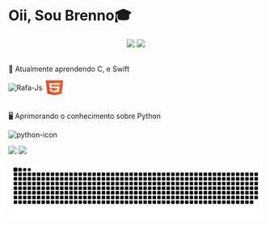 <h1> Oii, Sou Brenno🎓 </h1>

<div align="center" display="inline">
<img width="378" src="https://github-readme-stats.vercel.app/api?username=brenofaro&show_icons=true&theme=gotham&include_all_commits=true&count_private=true"/>
<img width="453"src="https://github-readme-stats.vercel.app/api/top-langs/?username=brenofaro&layout=compact&langs_count=7&theme=gotham"/>
</div>

<br>
<p>🌱 Atualmente aprendendo C, e Swift</p>
<div align="left">
  <img align="center" alt="Rafa-Js" height="30" width="40" src="https://cdn.jsdelivr.net/gh/devicons/devicon/icons/c/c-original.svg">
  <img align="center" alt="Rafa-HTML" height="30" width="40" src="https://raw.githubusercontent.com/devicons/devicon/master/icons/html5/html5-original.svg">
  <!--
  <img align="center" alt="Rafa-Python" height="30" width="40" src="https://cdn.jsdelivr.net/gh/devicons/devicon/icons/swift/swift-original.svg">
  -->
</div>
<br>
<p>🖥 Aprimorando o conhecimento sobre Python</p>

![python-icon](https://user-images.githubusercontent.com/94204696/166963342-bed67d4e-09eb-4e55-873e-05b51431ea3a.png)

<div>
  <a href="https://instagram.com/breno_faro" target="_blank"><img src="https://img.shields.io/badge/-Instagram-%23E4405F?style=for-the-badge&logo=instagram&logoColor=white" target="_blank"></a>
  <a href = "mailto:brenofaro97@hotmail.com"><img src="https://img.shields.io/badge/-Email-%23333?style=for-the-badge&logo=gmail&logoColor=blue" target="_blank"></a>
</div>

![Snake animation](https://github.com/brenofaro/brenofaro/blob/output/github-contribution-grid-snake.svg)
